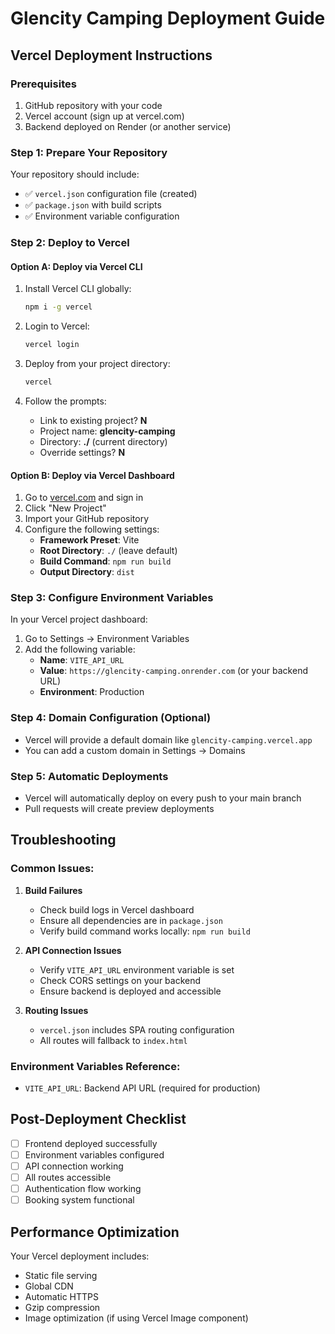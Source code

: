 # Glencity Camping Deployment Guide

## Vercel Deployment Instructions

### Prerequisites
1. GitHub repository with your code
2. Vercel account (sign up at vercel.com)
3. Backend deployed on Render (or another service)

### Step 1: Prepare Your Repository
Your repository should include:
- ✅ `vercel.json` configuration file (created)
- ✅ `package.json` with build scripts
- ✅ Environment variable configuration

### Step 2: Deploy to Vercel

#### Option A: Deploy via Vercel CLI
1. Install Vercel CLI globally:
   ```bash
   npm i -g vercel
   ```

2. Login to Vercel:
   ```bash
   vercel login
   ```

3. Deploy from your project directory:
   ```bash
   vercel
   ```

4. Follow the prompts:
   - Link to existing project? **N**
   - Project name: **glencity-camping**
   - Directory: **./** (current directory)
   - Override settings? **N**

#### Option B: Deploy via Vercel Dashboard
1. Go to [vercel.com](https://vercel.com) and sign in
2. Click "New Project"
3. Import your GitHub repository
4. Configure the following settings:
   - **Framework Preset**: Vite
   - **Root Directory**: `./` (leave default)
   - **Build Command**: `npm run build`
   - **Output Directory**: `dist`

### Step 3: Configure Environment Variables
In your Vercel project dashboard:

1. Go to Settings → Environment Variables
2. Add the following variable:
   - **Name**: `VITE_API_URL`
   - **Value**: `https://glencity-camping.onrender.com` (or your backend URL)
   - **Environment**: Production

### Step 4: Domain Configuration (Optional)
- Vercel will provide a default domain like `glencity-camping.vercel.app`
- You can add a custom domain in Settings → Domains

### Step 5: Automatic Deployments
- Vercel will automatically deploy on every push to your main branch
- Pull requests will create preview deployments

## Troubleshooting

### Common Issues:

1. **Build Failures**
   - Check build logs in Vercel dashboard
   - Ensure all dependencies are in `package.json`
   - Verify build command works locally: `npm run build`

2. **API Connection Issues**
   - Verify `VITE_API_URL` environment variable is set
   - Check CORS settings on your backend
   - Ensure backend is deployed and accessible

3. **Routing Issues**
   - `vercel.json` includes SPA routing configuration
   - All routes will fallback to `index.html`

### Environment Variables Reference:
- `VITE_API_URL`: Backend API URL (required for production)

## Post-Deployment Checklist
- [ ] Frontend deployed successfully
- [ ] Environment variables configured
- [ ] API connection working
- [ ] All routes accessible
- [ ] Authentication flow working
- [ ] Booking system functional

## Performance Optimization
Your Vercel deployment includes:
- Static file serving
- Global CDN
- Automatic HTTPS
- Gzip compression
- Image optimization (if using Vercel Image component)
